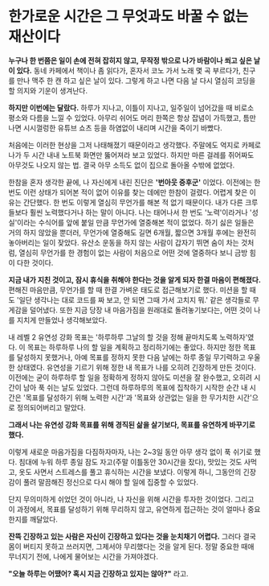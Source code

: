 # 한가로운 시간은 그 무엇과도 바꿀 수 없는 재산이다

**누구나 한 번쯤은 일이 손에 전혀 잡히지 않고, 무작정 밖으로 나가 바람이나 쐬고 싶은 날이 있다.**
동네 카페에서 책이나 좀 읽다가, 혼자서 코노 가서 노래 몇 곡 부르다가, 친구를 만나 맥주 한 캔 하고 싶은 날이 있다.
그렇게 하고 나면 다음 날 다시 열심히 코딩을 할 의지와 기운이 생겨난다.

**하지만 이번에는 달랐다.**
하루가 지나고, 이틀이 지나고, 일주일이 넘어갔을 때 비로소 평소와 다름을 느낄 수 있었다.
아무리 쉬어도 머리 한쪽은 항상 잡념이 가득했고, 틈만 나면 시시껄렁한 유튜브 쇼츠 등을 하염없이 내리며 시간을 죽이기 바빴다.

처음에는 이러한 현상을 그저 나태해졌기 때문이라고 생각했다.
주말에도 억지로 카페로 나가 두 시간 내내 노트북 화면만 뚫어져라 보고 있었다.
하지만 마른 걸레를 쥐어짜도 아무것도 나오지 않는 법.
결국 아무 소득도 없이 집으로 돌아올 수밖에 없었다.

한참을 혼자 생각한 끝에, 나 자신에게 내린 진단은 **'번아웃 증후군'** 이었다.
이전에는 한 번도 이런 상태가 되어본 적이 없어 이유를 찾는 데에만 한참이 걸렸다.
어렵게 찾은 이유는 간단했다.
한 번도 이렇게 열심히 무언가를 해본 적 없기 때문이다.
내가 다른 크루들보다 훨씬 노력했다거나 하는 말이 아니다.
나는 태어나서 한 번도 '노력'이라거나 '성실'이라는 수식어를 앞에 붙일 만큼 무언가에 열중해본 적이 없었다.
하기 싫은 일들은 거의 하지 않았을 뿐더러, 무언가에 열중해도 길면 6개월, 짧으면 3개월 후에는 완전히 놓아버리는 일이 잦았다.
유산소 운동을 하지 않는 사람이 갑자기 뛰면 숨이 차는 것처럼, 열심히 무언가를 한 경험이 없는 사람이 처음으로 어떤 것에 열중하다 보니 금방 힘이 다한 것이다.

**지금 내가 지친 것이고, 잠시 휴식을 취해야 한다는 것을 알게 되자 한결 마음이 편해졌다.**
편해진 마음만큼, 무언가를 할 때 한결 가벼운 태도로 접근해보기로 했다.
미션을 할 때도 '일단 생각나는 대로 코드를 짜 보고, 안 되면 그때 가서 고치지 뭐.' 같은 생각들로 무게감을 덜어냈다.
또한 지금 당장 내 마음가짐을 원래대로 돌려놓기보다는, 어떤 것이 나를 지치게 만들었나 생각해보았다.

내 레벨 2 유연성 강화 목표는 '하루하루 그날의 할 것을 정해 끝마치도록 노력하자'였다.
이 목표는 하루하루 나의 할 일을 계획하고 정리하기에는 좋았다.
하지만 정한 목표를 달성하지 못했거나, 아예 목표를 정하지 못한 다음 날에는 하루 종일 무기력하고 우울한 상태였다.
유연성을 기르기 위해 정한 내 목표가 나를 오히려 긴장하게 만든 것이다.
이전에는 굳이 하루하루 할 일을 정확하게 정하지 않아도 미션을 잘 완수했고, 오히려 시간이 남아 푹 쉬는 날도 있었다.
그런데 하루하루의 목표에 집착하기 시작한 순간 내 시간은 '목표를 달성하기 위해 노력한 시간'과 '목표와 상관없는 일을 한 무가치한 시간'으로 정의되어버리고 말았다.

**그래서 나는 유연성 강화 목표를 위해 경직된 삶을 살기보다, 목표를 유연하게 바꾸기로 했다.**

이렇게 새로운 마음가짐을 다짐하자마자, 나는 2~3일 동안 아무 생각 없이 푹 쉬기로 했다.
침대에 누워 하루 종일 잠도 자고(주말 이틀동안 30시간을 잤다), 맛있는 것도 사먹고, 옷도 사면서 스트레스를 풀고 휴식하는 시간을 보냈다.
이렇게 하니, 그동안의 긴장감이 풀려 말끔해진 정신으로 다시 해야 할 일에 집중할 수 있었다.

단지 무의미하게 쉬었던 것이 아니라, 나 자신을 위해 시간을 투자한 것이었다. 그리고 이 과정에서, 목표를 달성하기 위해 무리하지 않고, 유연하게 접근하는 것이 얼마나 중요한지를 깨달았다.

**잔뜩 긴장하고 있는 사람은 자신이 긴장하고 있다는 것을 눈치채기 어렵다.**
그러다 결국 몸이 버티지 못하고 쓰러지면, 그제서야 무리했다는 것을 알게 된다.
정말 중요한 때애 무너지기 전에, 나에게 물어보는 시간을 가져야겠다.

**"오늘 하루는 어땠어? 혹시 지금 긴장하고 있지는 않아?"** 라고.
